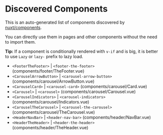 # Discovered Components

This is an auto-generated list of components discovered by [nuxt/components](https://github.com/nuxt/components).

You can directly use them in pages and other components without the need to import them.

**Tip:** If a component is conditionally rendered with `v-if` and is big, it is better to use `Lazy` or `lazy-` prefix to lazy load.

- `<FooterTheFooter>` | `<footer-the-footer>` (components/footer/TheFooter.vue)
- `<CarouselArrowButton>` | `<carousel-arrow-button>` (components/carousel/ArrowButton.vue)
- `<CarouselCard>` | `<carousel-card>` (components/carousel/Card.vue)
- `<Carousel>` | `<carousel>` (components/carousel/Carousel.vue)
- `<CarouselIndicators>` | `<carousel-indicators>` (components/carousel/Indicators.vue)
- `<CarouselTheCarousel>` | `<carousel-the-carousel>` (components/carousel/TheCarousel.vue)
- `<HeaderNavBar>` | `<header-nav-bar>` (components/header/NavBar.vue)
- `<HeaderTheHeader>` | `<header-the-header>` (components/header/TheHeader.vue)
